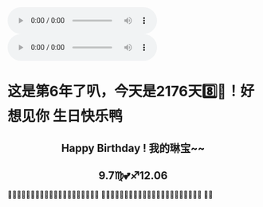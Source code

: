 

<html lang="en" >
<head>
<meta charset="UTF-8">
<meta http-equiv="Cache-Control" content="no-transform" /> 
<meta http-equiv="Cache-Control" content="no-siteapp" />
<meta name="viewport" content="width=device-width,initial-scale=1.0,user-scalable=yes" />
<title>毛毛~生日快乐！！！</title>
<title>Happy Birthday!</title>
<!-- 鼠标点击爱心效果 -->
<script src="https://blog-static.cnblogs.com/files/axqa/emojiCursor.js"></script> 

<link rel="stylesheet" href="css/style.css">

</head>


<body>

<audio src="../kaixin/1.mp3" loop="loop" controls="controls" autoplay="autoplay"></audio>
<audio src="../kaixin/想见你想见你想见你.mp3" loop="loop" controls="controls" autoplay="autoplay"></audio>

<bokeh></bokeh>
<bokeh></bokeh>
<bokeh></bokeh>
<bokeh></bokeh>
<bokeh></bokeh>
<bokeh></bokeh>
<bokeh></bokeh>
<bokeh></bokeh>
<bokeh></bokeh>
<bokeh></bokeh>
<bokeh></bokeh>
<bokeh></bokeh>
<bokeh></bokeh>
<bokeh></bokeh>
<bokeh></bokeh>
<bokeh></bokeh>
<bokeh></bokeh>
<bokeh></bokeh>
<bokeh></bokeh>
<bokeh></bokeh>
<bokeh></bokeh>
<bokeh></bokeh>
<bokeh></bokeh>
<bokeh></bokeh>
<bokeh></bokeh>
<bokeh></bokeh>
<bokeh></bokeh>
<bokeh></bokeh>
<bokeh></bokeh>
<bokeh></bokeh>
<bokeh></bokeh>
<bokeh></bokeh>
<bokeh></bokeh>
<bokeh></bokeh>
<bokeh></bokeh>
<bokeh></bokeh>
<bokeh></bokeh>
<bokeh></bokeh>
<bokeh></bokeh>
<bokeh></bokeh>
<bokeh></bokeh>
<bokeh></bokeh>
<bokeh></bokeh>
<bokeh></bokeh>
<bokeh></bokeh>
<bokeh></bokeh>
<bokeh></bokeh>
<bokeh></bokeh>
<bokeh></bokeh>
</body>


<div class="mobile"></div>
<div class="pyro">
<div class="before"></div>
<div class="after"></div>
</div>
<h1>这是第6年了叭，今天是2176天8️⃣🙈！好想见你 生日快乐鸭</h1>

<h2 style="text-align: center;">Happy Birthday ! 我的琳宝~~</h2>
<h2 style="text-align: center;">9.7♍💕♐12.06</h2>

<span>🎉🎉🎉🎉🎉🎉🎉🎉🎉🎉🎉🎉🎉🎉🎉🎉🎉🎉🎉🎉 🎉🎉🎉🎉🎉🎉🎉🎉🎉🎉🎉🎉🎉🎉🎉🎉🎉🎉🎉🎉🎉🎉 🎉🎉</span>
<div class="candle">
<div id="flame" class="lit"></div>
</div>

<div class="cake"></div>
<div class="plate"></div>

</html>
